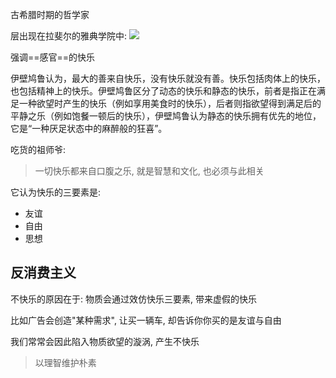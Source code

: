 古希腊时期的哲学家

层出现在拉斐尔的雅典学院中:
![](https://picture-bed-1301848969.cos.ap-shanghai.myqcloud.com/20220520210841.png)



强调==感官==的快乐

伊壁鸠鲁认为，最大的善来自快乐，没有快乐就没有善。快乐包括肉体上的快乐，也包括精神上的快乐。伊壁鸠鲁区分了动态的快乐和静态的快乐，前者是指正在满足一种欲望时产生的快乐（例如享用美食时的快乐），后者则指欲望得到满足后的平静之乐（例如饱餐一顿后的快乐），伊壁鸠鲁认为静态的快乐拥有优先的地位，它是“一种厌足状态中的麻醉般的狂喜”。

吃货的祖师爷:
>一切快乐都来自口腹之乐, 就是智慧和文化, 也必须与此相关


它认为快乐的三要素是:
- 友谊
- 自由
- 思想

## 反消费主义
不快乐的原因在于:
物质会通过效仿快乐三要素, 带来虚假的快乐

比如广告会创造"某种需求", 让买一辆车, 却告诉你你买的是友谊与自由

我们常常会因此陷入物质欲望的漩涡, 产生不快乐

>以理智维护朴素